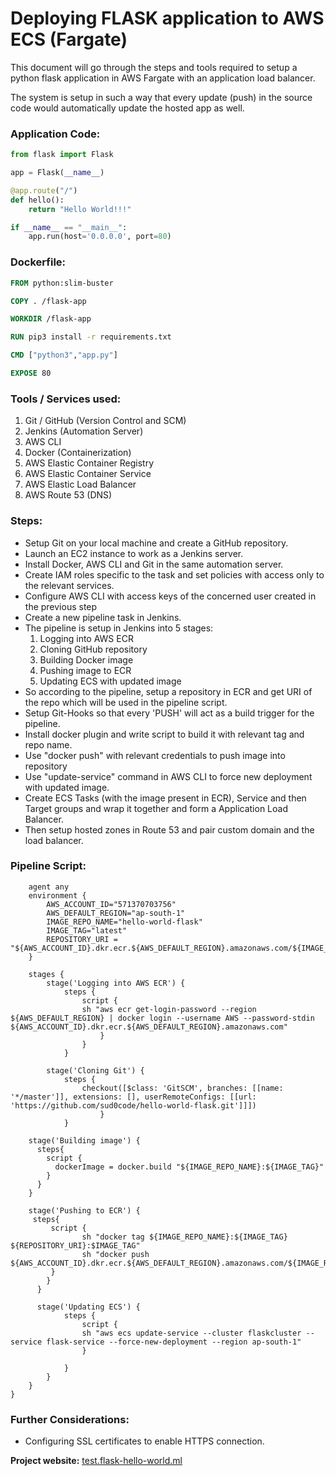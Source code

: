 # Deploying FLASK application to AWS ECS (Fargate)

This document will go through the steps and tools required to setup a python flask application in AWS Fargate with an application load balancer.

The system is setup in such a way that every update (push) in the source code would automatically update the hosted app as well.

### Application Code:

```python
from flask import Flask

app = Flask(__name__)

@app.route("/")
def hello():
    return "Hello World!!!"

if __name__ == "__main__":
    app.run(host='0.0.0.0', port=80)
```



### Dockerfile:

```dockerfile
FROM python:slim-buster

COPY . /flask-app

WORKDIR /flask-app

RUN pip3 install -r requirements.txt

CMD ["python3","app.py"]

EXPOSE 80
```



### Tools / Services used:

1. Git / GitHub (Version Control and SCM)
2. Jenkins (Automation Server)
3. AWS CLI
4. Docker (Containerization)
5. AWS Elastic Container Registry
6. AWS Elastic Container Service
7. AWS Elastic Load Balancer
8. AWS Route 53 (DNS)



### Steps:

- Setup Git on your local machine and create a GitHub repository.
- Launch an EC2 instance to work as a Jenkins server.
- Install Docker, AWS CLI and Git in the same automation server.
- Create IAM roles specific to the task and set policies with access only to the relevant services.
- Configure AWS CLI with access keys of the concerned user created in the previous step
- Create a new pipeline task in Jenkins.
- The pipeline is setup in Jenkins into 5 stages: 
  1. Logging into AWS ECR
  2. Cloning GitHub repository
  3. Building Docker image
  4. Pushing image to ECR
  5. Updating ECS with updated image
- So according to the pipeline, setup a repository in ECR and get URI of the repo which will be used in the pipeline script.
- Setup Git-Hooks so that every 'PUSH' will act as a build trigger for the pipeline.
- Install docker plugin and write script to build it with relevant tag and  repo name.
- Use "docker push" with relevant credentials to push image into repository
- Use "update-service" command in AWS CLI to force new deployment with updated image.
- Create ECS Tasks (with the image present in ECR), Service and then Target groups and wrap it together and form a Application Load Balancer.
- Then setup hosted zones in Route 53 and pair custom domain and the load balancer.



### Pipeline Script:


```pipeline {
    agent any
    environment {
        AWS_ACCOUNT_ID="571370703756"
        AWS_DEFAULT_REGION="ap-south-1" 
        IMAGE_REPO_NAME="hello-world-flask"
        IMAGE_TAG="latest"
        REPOSITORY_URI = "${AWS_ACCOUNT_ID}.dkr.ecr.${AWS_DEFAULT_REGION}.amazonaws.com/${IMAGE_REPO_NAME}"
    }
   
    stages {
        stage('Logging into AWS ECR') {
            steps {
                script {
                sh "aws ecr get-login-password --region ${AWS_DEFAULT_REGION} | docker login --username AWS --password-stdin ${AWS_ACCOUNT_ID}.dkr.ecr.${AWS_DEFAULT_REGION}.amazonaws.com"
                	}
            	}
        	}
         
        stage('Cloning Git') {
            steps {
                checkout([$class: 'GitSCM', branches: [[name: '*/master']], extensions: [], userRemoteConfigs: [[url: 'https://github.com/sud0code/hello-world-flask.git']]])     
            		}
        	}
  
    stage('Building image') {
      steps{
        script {
          dockerImage = docker.build "${IMAGE_REPO_NAME}:${IMAGE_TAG}"
        }
      }
    }
   
    stage('Pushing to ECR') {
     steps{  
         script {
                sh "docker tag ${IMAGE_REPO_NAME}:${IMAGE_TAG} ${REPOSITORY_URI}:$IMAGE_TAG"
                sh "docker push ${AWS_ACCOUNT_ID}.dkr.ecr.${AWS_DEFAULT_REGION}.amazonaws.com/${IMAGE_REPO_NAME}:${IMAGE_TAG}"
         }
        }
      }
      
      stage('Updating ECS') {
            steps {
                script {
                sh "aws ecs update-service --cluster flaskcluster --service flask-service --force-new-deployment --region ap-south-1"
                }
                 
            }
        }
    }
}
```



### Further Considerations:

- Configuring SSL certificates to enable HTTPS connection.



**Project website:** [<u>test.flask-hello-world.ml</u>](http://test.flask-hello-world.ml/)

